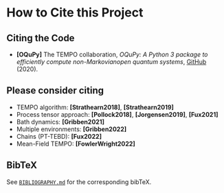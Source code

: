 How to Cite this Project
========================


Citing the Code
---------------

- **[OQuPy]** The TEMPO collaboration, *OQuPy: A Python 3 package to efficiently compute non-Markovianopen quantum systems*, [GitHub](https://doi.org/10.5281/zenodo.4428316) (2020).


Please consider citing
----------------------

- TEMPO algorithm: **[Strathearn2018]**, **[Strathearn2019]**
- Process tensor approach: **[Pollock2018]**, **[Jorgensen2019]**, **[Fux2021]**
- Bath dynamics: **[Gribben2021]**
- Multiple environments: **[Gribben2022]**
- Chains (PT-TEBD): **[Fux2022]**
- Mean-Field TEMPO: **[FowlerWright2022]**

BibTeX
------

See [`BIBLIOGRAPHY.md`](https://github.com/tempoCollaboration/OQuPy/blob/main/BIBLIOGRAPHY.md) for the corresponding bibTeX.
